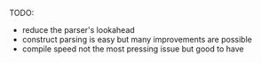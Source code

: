 
TODO:

- reduce the parser's lookahead
- construct parsing is easy but many improvements are possible
- compile speed not the most pressing issue but good to have
